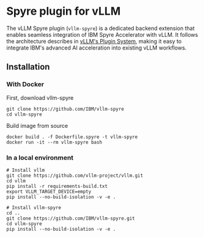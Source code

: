 # Spyre plugin for vLLM

The vLLM Spyre plugin (`vllm-spyre`) is a dedicated backend extension that enables seamless integration of IBM Spyre Accelerator with vLLM. It follows the architecture describes in [vLLM's Plugin System](https://docs.vllm.ai/en/latest/design/plugin_system.html), making it easy to integrate IBM's advanced AI acceleration into existing vLLM workflows.

## Installation

### With Docker

First, download vllm-spyre

```
git clone https://github.com/IBM/vllm-spyre
cd vllm-spyre
```

Build image from source

```
docker build . -f Dockerfile.spyre -t vllm-spyre
docker run -it --rm vllm-spyre bash
```

### In a local environment

```
# Install vllm
git clone https://github.com/vllm-project/vllm.git
cd vllm
pip install -r requirements-build.txt
export VLLM_TARGET_DEVICE=empty
pip install --no-build-isolation -v -e .

# Install vllm-spyre
cd ..
git clone https://github.com/IBM/vllm-spyre.git
cd vllm-spyre
pip install --no-build-isolation -v -e .
```